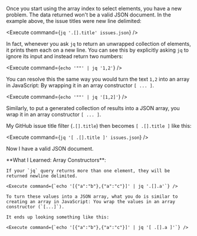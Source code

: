 <script>
import Link from "components/Link.svelte";
import Alert from "components/Alert.svelte";
import Execute from "components/Execute.svelte";
</script>

Once you start using the array index to select elements, you have a new problem. The data returned won't be a valid JSON document. In the example above, the issue titles were new line delimited:

<Execute command={`jq '.[].title' issues.json`} />

In fact, whenever you ask `jq` to return an unwrapped collection of elements, it prints them each on a new line. You can see this by explicitly asking `jq` to ignore its input and instead return two numbers:

<Execute command={`echo '""' | jq '1,2'`} />

You can resolve this the same way you would turn the text `1,2` into an array in JavaScript: By wrapping it in an array constructor `[ ... ]`.

<Execute command={`echo '""' | jq '[1,2]'`} />

Similarly, to put a generated collection of results into a JSON array, you wrap it in an array constructor `[ ... ]`.

My GitHub issue title filter (`.[].title`) then becomes `[ .[].title ]` like this:

<Execute command={`jq '[ .[].title ]' issues.json`} />

Now I have a valid JSON document.

<Alert color="secondary">
	**What I Learned: Array Constructors**:

	If your `jq` query returns more than one element, they will be returned newline delimited.

	<Execute command={`echo '[{"a":"b"},{"a":"c"}]' | jq '.[].a'`} />

	To turn these values into a JSON array, what you do is similar to creating an array in JavaScript: You wrap the values in an array constructor (`[...]`).

	It ends up looking something like this:

	<Execute command={`echo '[{"a":"b"},{"a":"c"}]' | jq '[ .[].a ]'`} />
</Alert>
